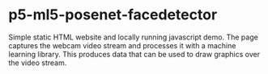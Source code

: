 # p5-ml5-posenet-facedetector

Simple static HTML website and locally running javascript demo. 
The page captures the webcam video stream and processes it with a machine learning library. This produces data that can be used to draw graphics over the video stream.
